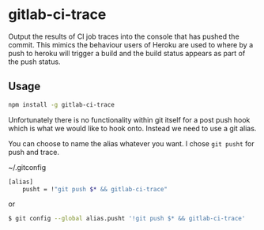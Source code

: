 # gitlab-ci-trace

Output the results of CI job traces into the console that has pushed the commit.
This mimics the behaviour users of Heroku are used to where by a push to heroku will
trigger a build and the build status appears as part of the push status.


## Usage

```sh
npm install -g gitlab-ci-trace
```

Unfortunately there is no functionality within git itself for a post push hook which
is what we would like to hook onto. Instead we need to use a git alias.

You can choose to name the alias whatever you want. I chose `git pusht` for push and trace.

~/.gitconfig
```bash
[alias]
	pusht = !"git push $* && gitlab-ci-trace"
```

or

```sh
$ git config --global alias.pusht '!git push $* && gitlab-ci-trace'
```

